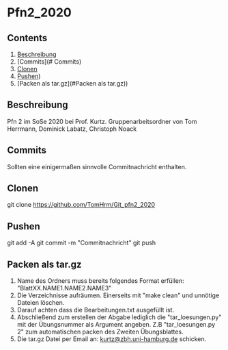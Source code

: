 # Pfn2_2020

## Contents
1. [Beschreibung](#Beschreibung)
2. [Commits](# Commits)
3. [Clonen](#Clonen)
4. [Pushen](#Pushen))
5. [Packen als tar.gz](#Packen als tar.gz))

## Beschreibung
Pfn 2 im SoSe 2020 bei Prof. Kurtz.
Gruppenarbeitsordner von Tom Herrmann, Dominick Labatz, Christoph Noack

## Commits
Sollten eine einigermaßen sinnvolle Commitnachricht enthalten.

## Clonen
git clone https://github.com/TomHrm/Git_pfn2_2020

## Pushen
git add -A
git commit -m "Commitnachricht"
git push

## Packen als tar.gz
1. Name des Ordners muss bereits folgendes Format erfüllen:
"BlattXX.NAME1.NAME2.NAME3"
2. Die Verzeichnisse aufräumen. Einerseits mit "make clean" und unnötige Dateien löschen.
3. Darauf achten dass die Bearbeitungen.txt ausgefüllt ist.
4. Abschließend zum erstellen der Abgabe lediglich die "tar_loesungen.py" mit der Übungsnummer als Argument angeben.
Z.B "tar_loesungen.py 2" zum automatischen packen des Zweiten Übungsblattes.
5. Die tar.gz Datei per Email an: kurtz@zbh.uni-hamburg.de schicken.
